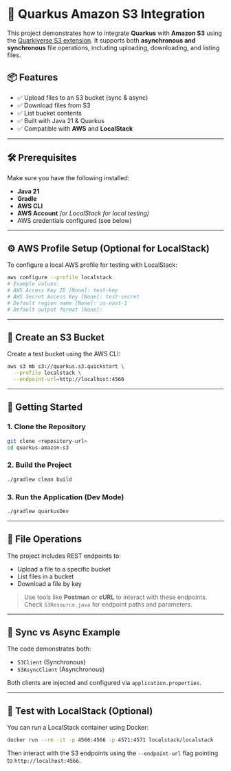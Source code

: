 
# 🚀 Quarkus Amazon S3 Integration

This project demonstrates how to integrate **Quarkus** with **Amazon S3** using the [Quarkiverse S3 extension](https://quarkiverse.github.io/quarkiverse-docs/quarkus-amazon-services/dev/amazon-s3/).
It supports both **asynchronous and synchronous** file operations, including uploading, downloading, and listing files.



## 📦 Features

* ✅ Upload files to an S3 bucket (sync & async)
* ✅ Download files from S3
* ✅ List bucket contents
* ✅ Built with Java 21 & Quarkus
* ✅ Compatible with **AWS** and **LocalStack**

---

## 🛠️ Prerequisites

Make sure you have the following installed:

* **Java 21**
* **Gradle**
* **AWS CLI**
* **AWS Account** *(or LocalStack for local testing)*
* AWS credentials configured (see below)

---

## ⚙️ AWS Profile Setup (Optional for LocalStack)

To configure a local AWS profile for testing with LocalStack:

```bash
aws configure --profile localstack
# Example values:
# AWS Access Key ID [None]: test-key
# AWS Secret Access Key [None]: test-secret
# Default region name [None]: us-east-1
# Default output format [None]:
```

---

## 📁 Create an S3 Bucket

Create a test bucket using the AWS CLI:

```bash
aws s3 mb s3://quarkus.s3.quickstart \
  --profile localstack \
  --endpoint-url=http://localhost:4566
```

---

## 🚀 Getting Started

### 1. Clone the Repository

```bash
git clone <repository-url>
cd quarkus-amazon-s3
```

### 2. Build the Project

```bash
./gradlew clean build
```

### 3. Run the Application (Dev Mode)

```bash
./gradlew quarkusDev
```

---

## 📂 File Operations

The project includes REST endpoints to:

* Upload a file to a specific bucket
* List files in a bucket
* Download a file by key

> Use tools like **Postman** or **cURL** to interact with these endpoints. Check `S3Resource.java` for endpoint paths and parameters.

---

## 🔄 Sync vs Async Example

The code demonstrates both:

* `S3Client` (Synchronous)
* `S3AsyncClient` (Asynchronous)

Both clients are injected and configured via `application.properties`.

---

## 🧪 Test with LocalStack (Optional)

You can run a LocalStack container using Docker:

```bash
docker run --rm -it -p 4566:4566 -p 4571:4571 localstack/localstack
```

Then interact with the S3 endpoints using the `--endpoint-url` flag pointing to `http://localhost:4566`.

